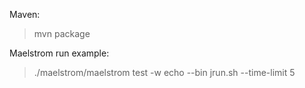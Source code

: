 Maven:
> mvn package

Maelstrom run example:
> ./maelstrom/maelstrom test -w echo --bin jrun.sh --time-limit 5 
